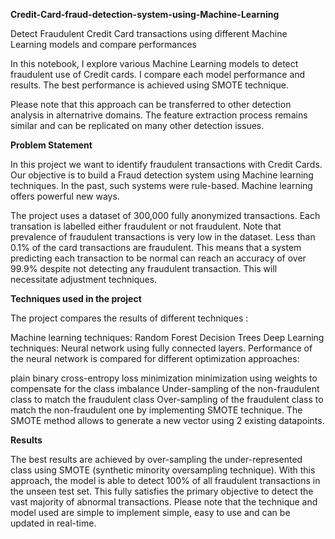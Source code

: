 **Credit-Card-fraud-detection-system-using-Machine-Learning**


Detect Fraudulent Credit Card transactions using different Machine Learning models and compare performances

In this notebook, I explore various Machine Learning models to detect fraudulent use of Credit cards. I compare each model performance and results. The best performance is achieved using SMOTE technique.

Please note that this approach can be transferred to other detection analysis in alternatrive domains. The feature extraction process remains similar and can be replicated on many other detection issues.


**Problem Statement**


In this project we want to identify fraudulent transactions with Credit Cards. Our objective is to build a Fraud detection system using Machine learning techniques. In the past, such systems were rule-based. Machine learning offers powerful new ways.

The project uses a dataset of 300,000 fully anonymized transactions. Each transation is labelled either fraudulent or not fraudulent. Note that prevalence of fraudulent transactions is very low in the dataset. Less than 0.1% of the card transactions are fraudulent. This means that a system predicting each transaction to be normal can reach an accuracy of over 99.9% despite not detecting any fraudulent transaction. This will necessitate adjustment techniques.

**Techniques used in the project**


The project compares the results of different techniques :

Machine learning techniques:
Random Forest
Decision Trees
Deep Learning techniques:
Neural network using fully connected layers.
Performance of the neural network is compared for different optimization approaches:

plain binary cross-entropy loss minimization
minimization using weights to compensate for the class imbalance
Under-sampling of the non-fraudulent class to match the fraudulent class
Over-sampling of the fraudulent class to match the non-fraudulent one by implementing SMOTE technique. The SMOTE method allows to generate a new vector using 2 existing datapoints.

**Results**


The best results are achieved by over-sampling the under-represented class using SMOTE (synthetic minority oversampling technique). With this approach, the model is able to detect 100% of all fraudulent transactions in the unseen test set. This fully satisfies the primary objective to detect the vast majority of abnormal transactions. Please note that the technique and model used are simple to implement simple, easy to use and can be updated in real-time.
